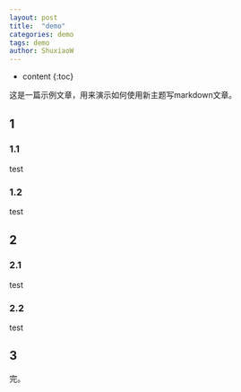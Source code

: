 ```yaml
---
layout: post
title:  "demo"
categories: demo
tags: demo 
author: ShuxiaoW
---
```


* content
{:toc}

这是一篇示例文章，用来演示如何使用新主题写markdown文章。

## 1

### 1.1

test

### 1.2

test

## 2

### 2.1

test

### 2.2

test

## 3

完。
